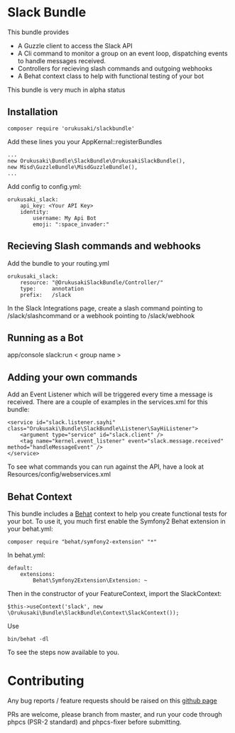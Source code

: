 Slack Bundle
=================

This bundle provides

 - A Guzzle client to access the Slack API
 - A Cli command to monitor a group on an event loop, dispatching events to handle messages received.
 - Controllers for recieving slash commands and outgoing webhooks
 - A Behat context class to help with functional testing of your bot

This bundle is very much in alpha status

Installation
-------

    composer require 'orukusaki/slackbundle'

Add these lines you your AppKernal::registerBundles

    ...
    new Orukusaki\Bundle\SlackBundle\OrukusakiSlackBundle(),
    new Misd\GuzzleBundle\MisdGuzzleBundle(),
    ...

Add config to config.yml:

    orukusaki_slack:
        api_key: <Your API Key>
        identity:
            username: My Api Bot
            emoji: ":space_invader:"

Recieving Slash commands and webhooks
-------------------------------------

Add the bundle to your routing.yml

    orukusaki_slack:
        resource: "@OrukusakiSlackBundle/Controller/"
        type:     annotation
        prefix:   /slack

In the Slack Integrations page, create a slash command pointing to <domain>/slack/slashcommand or a webhook pointing to <domain>/slack/webhook

Running as a Bot
----------------

  app/console slack:run < group name >

Adding your own commands
------------------------

Add an Event Listener which will be triggered every time a message is received.  There are a couple of examples in the services.xml for this bundle:

    <service id="slack.listener.sayhi" class="Orukusaki\Bundle\SlackBundle\Listener\SayHiListener">
        <argument type="service" id="slack.client" />
        <tag name="kernel.event_listener" event="slack.message.received" method="handleMessageEvent" />
    </service>

To see what commands you can run against the API, have a look at Resources/config/webservices.xml

Behat Context
-------------
This bundle includes a [Behat](http://behat.org/) context to help you create functional tests for your bot. To use it, you much first enable the Symfony2 Behat extension in your behat.yml:

    composer require "behat/symfony2-extension" "*"

In behat.yml:

    default:
        extensions:
            Behat\Symfony2Extension\Extension: ~

Then in the constructor of your FeatureContext, import the SlackContext:

    $this->useContext('slack', new \Orukusaki\Bundle\SlackBundle\Context\SlackContext());

Use

    bin/behat -dl

To see the steps now available to you.

Contributing
============
Any bug reports / feature requests should be raised on this [github page](https://github.com/orukusaki/slackbundle/issues)

PRs are welcome, please branch from master, and run your code through phpcs (PSR-2 standard) and phpcs-fixer before submitting.
